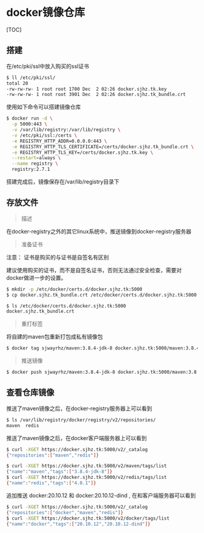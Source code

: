 # docker镜像仓库

[TOC]

## 搭建

在/etc/pki/ssl中放入购买的ssl证书
```bash
$ ll /etc/pki/ssl/
total 20
-rw-rw-rw- 1 root root 1700 Dec  2 02:26 docker.sjhz.tk.key
-rw-rw-rw- 1 root root 3901 Dec  2 02:26 docker.sjhz.tk_bundle.crt
```

使用如下命令可以搭建镜像仓库

```bash
$ docker run -d \
  -p 5000:443 \
  -v /var/lib/registry:/var/lib/registry \
  -v /etc/pki/ssl:/certs \
  -e REGISTRY_HTTP_ADDR=0.0.0.0:443 \
  -e REGISTRY_HTTP_TLS_CERTIFICATE=/certs/docker.sjhz.tk_bundle.crt \
  -e REGISTRY_HTTP_TLS_KEY=/certs/docker.sjhz.tk.key \
  --restart=always \
  --name registry \
  registry:2.7.1
```

搭建完成后，镜像保存在/var/lib/registry目录下

## 存放文件

> 描述

在docker-registry之外的其它linux系统中，推送镜像到docker-registry服务器

> 准备证书

注意： 证书是购买的与证书是自签名有区别

建议使用购买的证书，而不是自签名证书，否则无法通过安全检查，需要对docker做进一步的设置。

```bash
$ mkdir -p /etc/docker/certs.d/docker.sjhz.tk:5000
$ cp docker.sjhz.tk_bundle.crt /etc/docker/certs.d/docker.sjhz.tk:5000

$ ls /etc/docker/certs.d/docker.sjhz.tk:5000
docker.sjhz.tk_bundle.crt
```

> 重打标签

将自建的maven包重新打包成私有镜像包

```bash
$ docker tag sjwayrhz/maven:3.8.4-jdk-8 docker.sjhz.tk:5000/maven:3.8.4-jdk-8
```

> 推送镜像

```bash
$ docker push sjwayrhz/maven:3.8.4-jdk-8 docker.sjhz.tk:5000/maven:3.8.4-jdk-8
```



## 查看仓库镜像

推送了maven镜像之后，在docker-registry服务器上可以看到

```bash
$ ls /var/lib/registry/docker/registry/v2/repositories/
maven  redis
```

推送了maven镜像之后，在docker客户端服务器上可以看到

```bash
$ curl -XGET https://docker.sjhz.tk:5000/v2/_catalog
{"repositories":["maven","redis"]}

$ curl -XGET https://docker.sjhz.tk:5000/v2/maven/tags/list
{"name":"maven","tags":["3.8.4-jdk-8"]}
$ curl -XGET https://docker.sjhz.tk:5000/v2/redis/tags/list
{"name":"redis","tags":["4.0.1"]}
```

追加推送 docker:20.10.12 和 docker:20.10.12-dind , 在和客户端服务器可以看到

```bash
$ curl -XGET https://docker.sjhz.tk:5000/v2/_catalog
{"repositories":["docker","maven","redis"]}
$ curl -XGET https://docker.sjhz.tk:5000/v2/docker/tags/list
{"name":"docker","tags":["20.10.12","20.10.12-dind"]}
```

